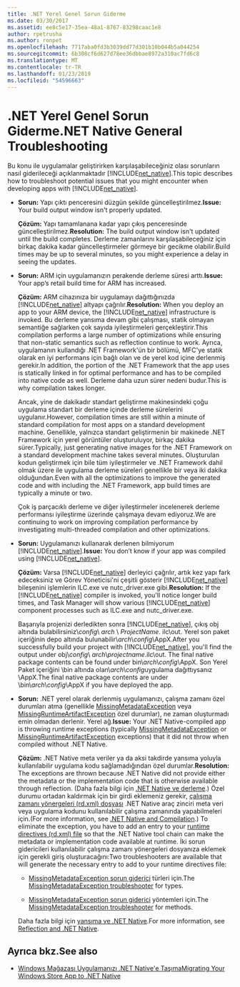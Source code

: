 ```yaml
---
title: .NET Yerel Genel Sorun Giderme
ms.date: 03/30/2017
ms.assetid: ee8c5e17-35ea-48a1-8767-83298caac1e8
author: rpetrusha
ms.author: ronpet
ms.openlocfilehash: 7717aba0fd3b3039dd77d301b10b044b5a044254
ms.sourcegitcommit: 6b308cf6d627d78ee36dbbae8972a310ac7fd6c8
ms.translationtype: MT
ms.contentlocale: tr-TR
ms.lasthandoff: 01/23/2019
ms.locfileid: "54596663"
---
```

# <a name="net-native-general-troubleshooting"></a><span data-ttu-id="e7fc2-102">.NET Yerel Genel Sorun Giderme</span><span class="sxs-lookup"><span data-stu-id="e7fc2-102">.NET Native General Troubleshooting</span></span>
<span data-ttu-id="e7fc2-103">Bu konu ile uygulamalar geliştirirken karşılaşabileceğiniz olası sorunların nasıl giderileceği açıklanmaktadır [!INCLUDE[net_native](../../../includes/net-native-md.md)].</span><span class="sxs-lookup"><span data-stu-id="e7fc2-103">This topic describes how to troubleshoot potential issues that you might encounter when developing apps with [!INCLUDE[net_native](../../../includes/net-native-md.md)].</span></span>  
  
-   <span data-ttu-id="e7fc2-104">**Sorun:** Yapı çıktı penceresini düzgün şekilde güncelleştirilmez.</span><span class="sxs-lookup"><span data-stu-id="e7fc2-104">**Issue:** Your build output window isn't properly updated.</span></span>  
  
     <span data-ttu-id="e7fc2-105">**Çözüm:** Yapı tamamlanana kadar yapı çıkış penceresinde güncelleştirilmez.</span><span class="sxs-lookup"><span data-stu-id="e7fc2-105">**Resolution:** The build output window isn't updated until the build completes.</span></span> <span data-ttu-id="e7fc2-106">Derleme zamanlarını karşılaşabileceğiniz için birkaç dakika kadar güncelleştirmeler görmeye bir gecikme olabilir.</span><span class="sxs-lookup"><span data-stu-id="e7fc2-106">Build times may be up to several minutes, so you might experience a delay in seeing the updates.</span></span>  
  
-   <span data-ttu-id="e7fc2-107">**Sorun:** ARM için uygulamanızın perakende derleme süresi arttı.</span><span class="sxs-lookup"><span data-stu-id="e7fc2-107">**Issue:** Your app’s retail build time for ARM has increased.</span></span>  
  
     <span data-ttu-id="e7fc2-108">**Çözüm:** ARM cihazınıza bir uygulamayı dağıttığınızda [!INCLUDE[net_native](../../../includes/net-native-md.md)] altyapı çağrılır.</span><span class="sxs-lookup"><span data-stu-id="e7fc2-108">**Resolution:** When you deploy an app to your ARM device, the [!INCLUDE[net_native](../../../includes/net-native-md.md)] infrastructure is invoked.</span></span> <span data-ttu-id="e7fc2-109">Bu derleme yansıma devam gibi çalışması, statik olmayan semantiğe sağlarken çok sayıda iyileştirmeleri gerçekleştirir.</span><span class="sxs-lookup"><span data-stu-id="e7fc2-109">This compilation performs a large number of optimizations while ensuring that non-static semantics such as reflection continue to work.</span></span> <span data-ttu-id="e7fc2-110">Ayrıca, uygulamanın kullandığı .NET Framework'ün bir bölümü, MFC'ye statik olarak en iyi performans için bağlı olan ve de yerel kod içine derlenmiş gerekir.</span><span class="sxs-lookup"><span data-stu-id="e7fc2-110">In addition, the portion of the .NET Framework that the app uses is statically linked in for optimal performance and has to be compiled into native code as well.</span></span> <span data-ttu-id="e7fc2-111">Derleme daha uzun sürer nedeni budur.</span><span class="sxs-lookup"><span data-stu-id="e7fc2-111">This is why compilation takes longer.</span></span>  
  
     <span data-ttu-id="e7fc2-112">Ancak, yine de dakikadır standart geliştirme makinesindeki çoğu uygulama standart bir derleme içinde derleme sürelerini uygulanır.</span><span class="sxs-lookup"><span data-stu-id="e7fc2-112">However, compilation times are still within a minute of standard compilation for most apps on a standard development machine.</span></span>  <span data-ttu-id="e7fc2-113">Genellikle, yalnızca standart geliştirmenin bir makinede .NET Framework için yerel görüntüler oluşturuluyor, birkaç dakika sürer.</span><span class="sxs-lookup"><span data-stu-id="e7fc2-113">Typically, just generating native images for the .NET Framework on a standard development machine takes several minutes.</span></span>  <span data-ttu-id="e7fc2-114">Oluşturulan kodun geliştirmek için bile tüm iyileştirmeler ve .NET Framework dahil olmak üzere ile uygulama derleme süreleri genellikle bir veya iki dakika olduğundan.</span><span class="sxs-lookup"><span data-stu-id="e7fc2-114">Even with all the optimizations to improve the generated code and with including the .NET Framework, app build times are typically a minute or two.</span></span>  
  
     <span data-ttu-id="e7fc2-115">Çok iş parçacıklı derleme ve diğer iyileştirmeler incelenerek derleme performansı iyileştirme üzerinde çalışmaya devam ediyoruz.</span><span class="sxs-lookup"><span data-stu-id="e7fc2-115">We are continuing to work on improving compilation performance by investigating multi-threaded compilation and other optimizations.</span></span>  
  
-   <span data-ttu-id="e7fc2-116">**Sorun:** Uygulamanızı kullanarak derlenen bilmiyorum [!INCLUDE[net_native](../../../includes/net-native-md.md)].</span><span class="sxs-lookup"><span data-stu-id="e7fc2-116">**Issue:** You don’t know if your app was compiled using [!INCLUDE[net_native](../../../includes/net-native-md.md)].</span></span>  
  
     <span data-ttu-id="e7fc2-117">**Çözüm:** Varsa [!INCLUDE[net_native](../../../includes/net-native-md.md)] derleyici çağrılır, artık kez yapı fark edeceksiniz ve Görev Yöneticisi'ni çeşitli gösterir [!INCLUDE[net_native](../../../includes/net-native-md.md)] bileşenini işlemlerin ILC.exe ve nutc_driver.exe gibi.</span><span class="sxs-lookup"><span data-stu-id="e7fc2-117">**Resolution:** If the [!INCLUDE[net_native](../../../includes/net-native-md.md)] compiler is invoked, you'll notice longer build times, and Task Manager will show various [!INCLUDE[net_native](../../../includes/net-native-md.md)] component processes such as ILC.exe and nutc_driver.exe.</span></span>  
  
     <span data-ttu-id="e7fc2-118">Başarıyla projenizi derledikten sonra [!INCLUDE[net_native](../../../includes/net-native-md.md)], çıkış obj altında bulabilirsiniz\\*config*\ *arch* \\  *ProjectName*. ilc\out.  Yerel son paket içeriğinin depo altında bulunabilir\\*arch*\\*config*\AppX.</span><span class="sxs-lookup"><span data-stu-id="e7fc2-118">After you successfully build your project with [!INCLUDE[net_native](../../../includes/net-native-md.md)], you'll find the output under obj\\*config*\ *arch*\\*projectname*.ilc\out.  The final native package contents can be found under bin\\*arch*\\*config*\AppX.</span></span> <span data-ttu-id="e7fc2-119">Son Yerel Paket içeriğini \bin altında olan\\*arch*\\*config*uygulama dağıttıysanız \AppX.</span><span class="sxs-lookup"><span data-stu-id="e7fc2-119">The final native package contents are under \bin\\*arch*\\*config*\AppX if you have deployed the app.</span></span>  
  
-   <span data-ttu-id="e7fc2-120">**Sorun:** .NET yerel olarak derlenmiş uygulamanızı, çalışma zamanı özel durumları atma (genellikle [MissingMetadataException](../../../docs/framework/net-native/missingmetadataexception-class-net-native.md) veya [MissingRuntimeArtifactException](../../../docs/framework/net-native/missingruntimeartifactexception-class-net-native.md) özel durumlar), ne zaman oluşturmadı emin olmadan derlenir. Yerel ağ.</span><span class="sxs-lookup"><span data-stu-id="e7fc2-120">**Issue:** Your .NET Native-compiled app is throwing runtime exceptions (typically [MissingMetadataException](../../../docs/framework/net-native/missingmetadataexception-class-net-native.md) or [MissingRuntimeArtifactException](../../../docs/framework/net-native/missingruntimeartifactexception-class-net-native.md) exceptions) that it did not throw when compiled without .NET Native.</span></span>  
  
     <span data-ttu-id="e7fc2-121">**Çözüm:** .NET Native meta veriler ya da aksi takdirde yansıma yoluyla kullanılabilir uygulama kodu sağlamadığından özel durumlar.</span><span class="sxs-lookup"><span data-stu-id="e7fc2-121">**Resolution:** The exceptions are thrown because .NET Native did not provide either the metadata or the implementation code that is otherwise available through reflection.</span></span> <span data-ttu-id="e7fc2-122">(Daha fazla bilgi için [.NET Native ve derleme](../../../docs/framework/net-native/net-native-and-compilation.md).) Özel durumu ortadan kaldırmak için bir girdi eklemeniz gerekir, [çalışma zamanı yönergeleri (rd.xml) dosyası](../../../docs/framework/net-native/runtime-directives-rd-xml-configuration-file-reference.md) .NET Native araç zinciri meta veri veya uygulama kodunu kullanılabilir çalışma zamanında yapabilmeleri için.</span><span class="sxs-lookup"><span data-stu-id="e7fc2-122">(For more information, see [.NET Native and Compilation](../../../docs/framework/net-native/net-native-and-compilation.md).) To eliminate the exception, you have to add an entry to your [runtime directives (rd.xml) file](../../../docs/framework/net-native/runtime-directives-rd-xml-configuration-file-reference.md) so that the .NET Native tool chain can make the metadata or implementation code available at runtime.</span></span> <span data-ttu-id="e7fc2-123">İki sorun gidericileri kullanılabilir çalışma zamanı yönergeleri dosyanıza eklemek için gerekli giriş oluşturacağını:</span><span class="sxs-lookup"><span data-stu-id="e7fc2-123">Two troubleshooters are available that will generate the necessary entry to add to your runtime directives file:</span></span>  
  
    -   <span data-ttu-id="e7fc2-124">[MissingMetadataException sorun giderici](https://dotnet.github.io/native/troubleshooter/type.html) türleri için.</span><span class="sxs-lookup"><span data-stu-id="e7fc2-124">The [MissingMetadataException troubleshooter](https://dotnet.github.io/native/troubleshooter/type.html) for types.</span></span>  
  
    -   <span data-ttu-id="e7fc2-125">[MissingMetadataException sorun giderici](https://dotnet.github.io/native/troubleshooter/method.html) yöntemleri için.</span><span class="sxs-lookup"><span data-stu-id="e7fc2-125">The [MissingMetadataException troubleshooter](https://dotnet.github.io/native/troubleshooter/method.html) for methods.</span></span>  
  
     <span data-ttu-id="e7fc2-126">Daha fazla bilgi için [yansıma ve .NET Native](../../../docs/framework/net-native/reflection-and-net-native.md).</span><span class="sxs-lookup"><span data-stu-id="e7fc2-126">For more information, see [Reflection and .NET Native](../../../docs/framework/net-native/reflection-and-net-native.md).</span></span>  
  
## <a name="see-also"></a><span data-ttu-id="e7fc2-127">Ayrıca bkz.</span><span class="sxs-lookup"><span data-stu-id="e7fc2-127">See also</span></span>
- [<span data-ttu-id="e7fc2-128">Windows Mağazası Uygulamanızı .NET Native'e Taşıma</span><span class="sxs-lookup"><span data-stu-id="e7fc2-128">Migrating Your Windows Store App to .NET Native</span></span>](../../../docs/framework/net-native/migrating-your-windows-store-app-to-net-native.md)
